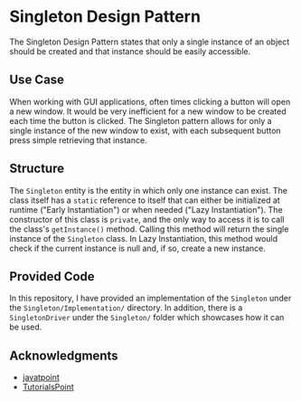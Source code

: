 # Singleton Design Pattern

The Singleton Design Pattern states that only a single instance of an object should be created and that instance should be easily accessible.

## Use Case

When working with GUI applications, often times clicking a button will open a new window.
It would be very inefficient for a new window to be created each time the button is clicked.
The Singleton pattern allows for only a single instance of the new window to exist, with each subsequent button press simple retrieving that instance.

## Structure

The `Singleton` entity is the entity in which only one instance can exist.
The class itself has a `static` reference to itself that can either be initialized at runtime ("Early Instantiation") or when needed ("Lazy Instantiation").
The constructor of this class is `private`, and the only way to access it is to call the class's `getInstance()` method.
Calling this method will return the single instance of the `Singleton` class.
In Lazy Instantiation, this method would check if the current instance is null and, if so, create a new instance.

## Provided Code

In this repository, I have provided an implementation of the `Singleton` under the `Singleton/Implementation/` directory.
In addition, there is a `SingletonDriver` under the `Singleton/` folder which showcases how it can be used.

## Acknowledgments

- [javatpoint](https://www.javatpoint.com/singleton-design-pattern-in-java)
- [TutorialsPoint](https://www.tutorialspoint.com/design_pattern/singleton_pattern.htm)
